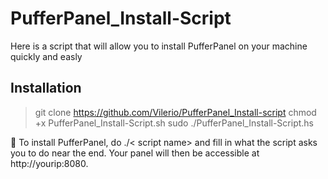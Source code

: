 # PufferPanel_Install-Script
Here is a script that will allow you to install PufferPanel on your machine quickly and easly

## Installation
> git clone https://github.com/Vilerio/PufferPanel_Install-script
> chmod +x PufferPanel_Install-Script.sh
> sudo ./PufferPanel_Install-Script.hs

🔴 To install PufferPanel, do ./< script name> and fill in what the script asks you to do near the end. Your panel will then be accessible at http://yourip:8080.


